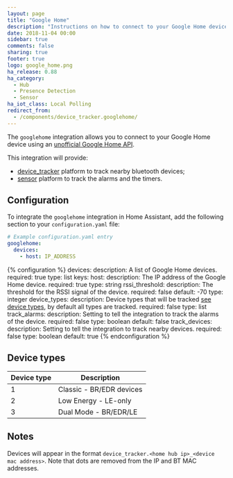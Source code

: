```yaml
---
layout: page
title: "Google Home"
description: "Instructions on how to connect to your Google Home device."
date: 2018-11-04 00:00
sidebar: true
comments: false
sharing: true
footer: true
logo: google_home.png
ha_release: 0.88
ha_category:
  - Hub
  - Presence Detection
  - Sensor
ha_iot_class: Local Polling
redirect_from:
  - /components/device_tracker.googlehome/
---
```


The `googlehome` integration allows you to connect to your Google Home device using an [unofficial Google Home API][googlehomeapi].

This integration will provide:
- [device_tracker](/components/device_tracker/) platform to track nearby bluetooth devices;
- [sensor](/components/sensor/) platform to track the alarms and the timers.

## Configuration

To integrate the `googlehome` integration in Home Assistant, add the following section to your `configuration.yaml` file:

```yaml
# Example configuration.yaml entry
googlehome:
  devices:
    - host: IP_ADDRESS
```

{% configuration %}
devices:
  description: A list of Google Home devices.
  required: true
  type: list
  keys:
    host:
      description: The IP address of the Google Home device.
      required: true
      type: string
    rssi_threshold:
      description: The threshold for the RSSI signal of the device.
      required: false
      default: -70
      type: integer
    device_types:
      description: Device types that will be tracked [see device types](#device_types), by default all types are tracked.
      required: false
      type: list
    track_alarms:
      description: Setting to tell the integration to track the alarms of the device.
      required: false
      type: boolean
      default: false
    track_devices:
      description: Setting to tell the integration to track nearby devices.
      required: false
      type: boolean
      default: true
{% endconfiguration %}

## Device types

Device type | Description
-- | --
1 | Classic - BR/EDR devices
2 | Low Energy - LE-only
3 | Dual Mode - BR/EDR/LE

## Notes

Devices will appear in the format `device_tracker.<home hub ip>_<device mac address>`. Note that dots are removed from the IP and BT MAC addresses.

[googlehomeapi]: https://rithvikvibhu.github.io/GHLocalApi/
[devicetrackerconfig]: /components/device_tracker/#configuring-a-device_tracker-platform
